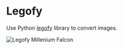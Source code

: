 # Legofy
Use Python [legofy](https://github.com/JuanPotato/Legofy) library to convert images.

![Legofy Millenium Falcon](./Out_SolidMilleniumFalcon.png)
